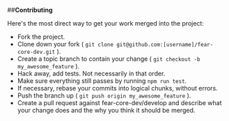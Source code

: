 
##**Contributing**

Here's the most direct way to get your work merged into the project:

- Fork the project.
- Clone down your fork ( `git clone git@github.com:[username]/fear-core-dev.git` ).
- Create a topic branch to contain your change ( `git checkout -b my_awesome_feature` ).
- Hack away, add tests. Not necessarily in that order.
- Make sure everything still passes by running `npm run test`.
- If necessary, rebase your commits into logical chunks, without errors.
- Push the branch up ( `git push origin my_awesome_feature` ).
- Create a pull request against fear-core-dev/develop and describe what your change does and the why you think it should be merged.

